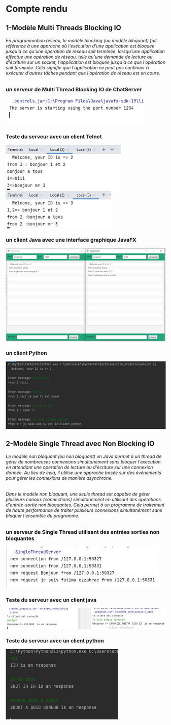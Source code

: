 <h1> Compte rendu </h1>
<h2> 1-Modèle Multi Threads Blocking IO</h2>
<h6>En programmation réseau, le modèle blocking (ou modèle bloquant) fait référence à une approche où l'exécution d'une application est bloquée jusqu'à ce qu'une opération de réseau soit terminée.
lorsqu'une application effectue une opération de réseau, telle qu'une demande de lecture ou d'écriture sur un socket, l'application est bloquée jusqu'à ce que l'opération soit terminée. Cela signifie que l'application ne peut pas continuer à exécuter d'autres tâches pendant que l'opération de réseau est en cours.</h6>
<h3> un serveur de Multi Thread Blocking IO de ChatServer </h3>
<img src="captures/blockingCaptures/server.PNG">
<h3> Teste du serveur avec un client Telnet</h3>
<img src="captures/blockingCaptures/clientTelnet1.PNG">
<img src="captures/blockingCaptures/clientTelnet2.PNG">
<h3> un client Java avec une interface graphique JavaFX</h3>
<img src="captures/blockingCaptures/clientFx.PNG">
<h3> un client Python </h3>
<img src="captures/blockingCaptures/clientPython.PNG">
<h2> 2-Modèle Single Thread avec Non Blocking IO </h2>
<h6>Le modèle non bloquant (ou non bloquant) en Java permet à un thread de gérer de nombreuses connexions simultanément sans bloquer l'exécution en attendant une opération de lecture ou d'écriture sur une connexion donnée. Au lieu de cela, il utilise une approche basée sur des événements pour gérer les connexions de manière asynchrone.</h6>
<H6>Dans le modèle non bloquant, une seule thread est capable de gérer plusieurs canaux (connections) simultanément en utilisant des opérations d'entrée-sortie non bloquantes. Cela permet à un programme de traitement de haute performance de traiter plusieurs connexions simultanément sans bloquer l'ensemble du programme.</h6>
<h3> un serveur de Single Thread  utilisant des entrées sorties non bloquantes </h3>
<img src="captures/nonblockingCaptures/server.PNG">
<h3>Teste du serveur avec un client java </h3>
<img src="captures/nonblockingCaptures/javaClient.PNG">
<h3>Teste du serveur avec un client python</h3>
<img src="captures/nonblockingCaptures/pythonClient.PNG">
      
